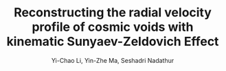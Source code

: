 ---
number: "34"
title: "Reconstructing the radial velocity profile of cosmic voids with kinematic Sunyaev-Zeldovich Effect"
arxiv_link: "https://arxiv.org/abs/2002.01689"
arxiv_id: "2002.01689"
author: "Yi-Chao Li, Yin-Zhe Ma, Seshadri Nadathur"
reviewed: False
---